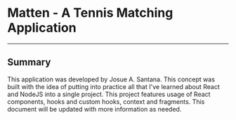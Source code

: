 # Matten - A Tennis Matching Application
---

## Summary
This application was developed by Josue A. Santana. This concept was built with the idea of putting into practice all that I've learned about React and NodeJS into a single project. This project features usage of React components, hooks and custom hooks, context and fragments. This document will be updated with more information as needed.